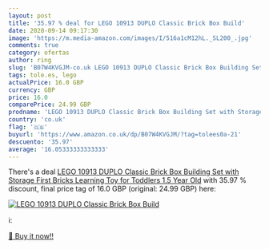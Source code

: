 ```yaml
---
layout: post
title: '35.97 % deal for LEGO 10913 DUPLO Classic Brick Box Build'
date: 2020-09-14 09:17:30
image: 'https://m.media-amazon.com/images/I/516a1cM12hL._SL200_.jpg'
comments: true
category: ofertas
author: ring
slug: 'B07W4KVGJM-co.uk LEGO 10913 DUPLO Classic Brick Box Building Set with...'
tags: tole.es, lego
actualPrice: 16.0 GBP
currency: GBP
price: 16.0
comparePrice: 24.99 GBP
prodname: 'LEGO 10913 DUPLO Classic Brick Box Building Set with Storage  First Bricks Learning Toy for Toddlers 1.5 Year Old'
country: 'co.uk'
flag: '🇬🇧'
buyurl: 'https://www.amazon.co.uk/dp/B07W4KVGJM/?tag=tolees0a-21'
descuento: '35.97'
average: '16.05333333333333'
---
```


There's a deal [LEGO 10913 DUPLO Classic Brick Box Building Set with Storage  First Bricks Learning Toy for Toddlers 1.5 Year Old](https://www.amazon.co.uk/dp/B07W4KVGJM/?tag=tolees0a-21)  with  35.97 % discount, final price tag of  16.0 GBP (original: 24.99 GBP) here:

[![LEGO 10913 DUPLO Classic Brick Box Build](https://m.media-amazon.com/images/I/516a1cM12hL._SL200_.jpg)](https://www.amazon.co.uk/dp/B07W4KVGJM/?tag=tolees0a-21)

ℹ️:


[🛒 Buy it now!!](https://www.amazon.co.uk/dp/B07W4KVGJM/?tag=tolees0a-21)
